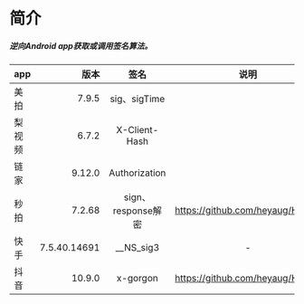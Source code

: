 # 简介
##### 逆向Android app获取或调用签名算法。


| app | 版本 | 签名 | 说明 |
| :-----| ----: | :----: | :----:|
| 美拍 | 7.9.5 | sig、sigTime | 
|梨视频 | 6.7.2 | X-Client-Hash | 
|链家 | 9.12.0 | Authorization | 
|秒拍 | 7.2.68 | sign、response解密 | https://github.com/heyaug/HttpSo
|快手 | 7.5.40.14691 | __NS_sig3 | -
|抖音 | 10.9.0 | x-gorgon | https://github.com/heyaug/HttpSo 